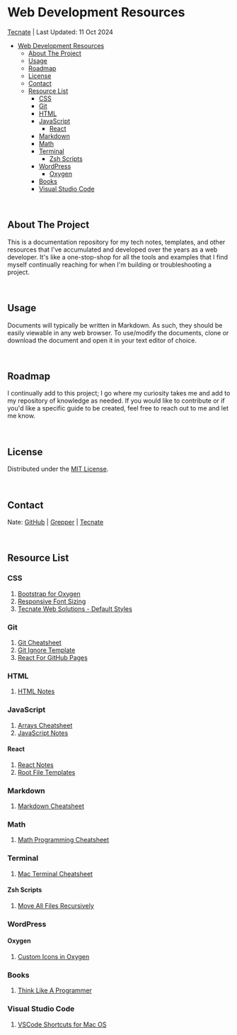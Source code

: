 # Web Development Resources

<a href="https://tecnate.dev" target="_blank" rel="author">Tecnate</a> | Last Updated: 11 Oct 2024

-   [Web Development Resources](#web-development-resources)
    -   [About The Project](#about-the-project)
    -   [Usage](#usage)
    -   [Roadmap](#roadmap)
    -   [License](#license)
    -   [Contact](#contact)
    -   [Resource List](#resource-list)
        -   [CSS](#css)
        -   [Git](#git)
        -   [HTML](#html)
        -   [JavaScript](#javascript)
            -   [React](#react)
        -   [Markdown](#markdown)
        -   [Math](#math)
        -   [Terminal](#terminal)
            -   [Zsh Scripts](#zsh-scripts)
        -   [WordPress](#wordpress)
            -   [Oxygen](#oxygen)
        -   [Books](#books)
        -   [Visual Studio Code](#visual-studio-code)

<br>

## About The Project

This is a documentation repository for my tech notes, templates, and other resources that I've accumulated and developed over the years as a web developer. It's like a one-stop-shop for all the tools and examples that I find myself continually reaching for when I'm building or troubleshooting a project.

<br>

## Usage

Documents will typically be written in Markdown. As such, they should be easily viewable in any web browser. To use/modify the documents, clone or download the document and open it in your text editor of choice.

<br>

## Roadmap

I continually add to this project; I go where my curiosity takes me and add to my repository of knowledge as needed. If you would like to contribute or if you'd like a specific guide to be created, feel free to reach out to me and let me know.

<br>

## License

Distributed under the [MIT License](https://choosealicense.com/licenses/mit/).

<br>

## Contact

Nate: [GitHub](https://github.com/nvsmith) | [Grepper](https://www.grepper.com/profile/intra) | [Tecnate](https://tecnate.dev)

<br>

## Resource List

### CSS

1. [Bootstrap for Oxygen](CSS/bootstrap-oxygen.css)
2. [Responsive Font Sizing](CSS/responsive-font-sizing.css)
3. [Tecnate Web Solutions - Default Styles](CSS/tecnate-default-style.css)

### Git

1. [Git Cheatsheet](Git/git-cheatsheet.md)
2. [Git Ignore Template](Git/gitignore-template.txt)
3. [React For GitHub Pages](Git/react-for-github-pages.md)

### HTML

1. [HTML Notes](HTML/html-notes.md)

### JavaScript

1. [Arrays Cheatsheet](JavaScript/arrays-cheatsheet.md)
2. [JavaScript Notes](JavaScript/javascript-notes.md)

#### React

1. [React Notes](JavaScript/React/react-notes.md)
2. [Root File Templates](https://github.com/nvsmith/webdev-resources/tree/main/JavaScript/React/root-file-templates)

### Markdown

1. [Markdown Cheatsheet](Markdown/markdown-cheatsheet.md)

### Math

1. [Math Programming Cheatsheet](Math/math-programming-cheatsheet.md)

### Terminal

1. [Mac Terminal Cheatsheet](Terminal/mac-terminal-cheatsheet.md)

#### Zsh Scripts

1. [Move All Files Recursively](Terminal/zsh-scripts/file-management/move_all_files_recursively.md)

### WordPress

#### Oxygen

1. [Custom Icons in Oxygen](WordPress/Oxygen/custom-icons.md)

### Books

1. [Think Like A Programmer](./think-like-a-programmer.md)

### Visual Studio Code

1. [VSCode Shortcuts for Mac OS](vscode-shortcuts.md)
